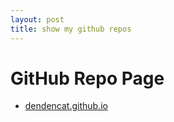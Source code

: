 ```yaml
---
layout: post
title: show my github repos
---
```


# GitHub Repo Page
* [dendencat.github.io][def]

[def]: https://github.com/dendebcat/dendencat.github.io